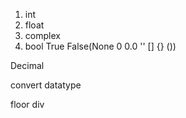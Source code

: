 1. int
2. float
3. complex
4. bool  True  False(None 0 0.0 '' [] {} ())

Decimal 

convert datatype

floor div
